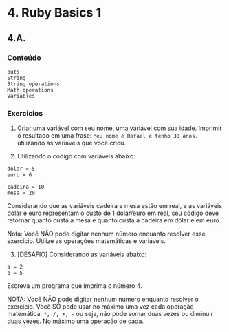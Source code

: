 # 4. Ruby Basics 1

## 4.A.

### Conteúdo

    puts
    String
    String operations
    Math operations
    Variables

### Exercicios

1. Criar uma variável com seu nome, uma variável com sua idade. Imprimir o resultado em uma frase: `Meu nome é Rafael e tenho 30 anos.` utilizando as variaveis que você criou.

2. Utilizando o código com variáveis abaixo:

```
dolar = 5
euro = 6

cadeira = 10
mesa = 20
```

Considerando que as variáveis cadeira e mesa estão em real, e as variáveis dolar e euro representam o custo de 1 dolar/euro em real, seu código deve retornar quanto custa a mesa e quanto custa a cadeira em dólar e em euro.

Nota: Você NÃO pode digitar nenhum número enquanto resolver esse exercício. Utilize as operações matemáticas e variáveis.

3. [DESAFIO] Considerando as variáveis abaixo:

```
a = 2
b = 5
```

Escreva um programa que imprima o número 4.

NOTA: Você NÃO pode digitar nenhum número enquanto resolver o exercício.
Você SÓ pode usar no máximo uma vez cada operação matemática: `*, /, +, -` ou seja, não pode somar duas vezes ou diminuir duas vezes. No máximo uma operação de cada.
